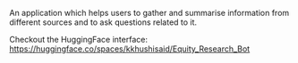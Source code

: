 An application which helps users to gather and summarise information from different sources and to ask questions related to it.

Checkout the HuggingFace interface: https://huggingface.co/spaces/kkhushisaid/Equity_Research_Bot
